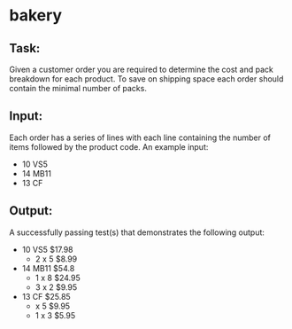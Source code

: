 # bakery

## Task:
Given a customer order you are required to determine the cost and pack breakdown for each product.
To save on shipping space each order should contain the minimal number of packs.

## Input:
Each order has a series of lines with each line containing the number of items followed by the
product code. An example input:

* 10 VS5
* 14 MB11
* 13 CF

## Output:

A successfully passing test(s) that demonstrates the following output:
* 10 VS5 $17.98
  - 2 x 5 $8.99
* 14 MB11 $54.8
  - 1 x 8 $24.95
  - 3 x 2 $9.95
* 13 CF $25.85
  - x 5 $9.95
  - 1 x 3 $5.95
